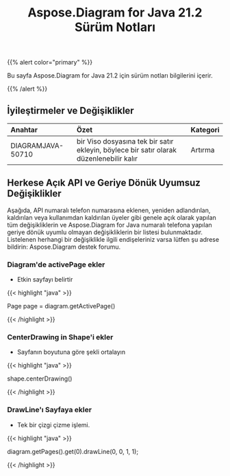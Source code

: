 ﻿---
title: Aspose.Diagram for Java 21.2 Sürüm Notları
type: docs
weight: 11
url: /tr/java/aspose-diagram-for-java-21-2-release-notes/
---
{{% alert color="primary" %}}

Bu sayfa Aspose.Diagram for Java 21.2 için sürüm notları bilgilerini içerir.

{{% /alert %}}
## **İyileştirmeler ve Değişiklikler**  ##

|**Anahtar**|**Özet**|**Kategori**|
|:- |:- |:- |
|DIAGRAMJAVA-50710|bir Viso dosyasına tek bir satır ekleyin, böylece bir satır olarak düzenlenebilir kalır|Artırma|
## **Herkese Açık API ve Geriye Dönük Uyumsuz Değişiklikler**
Aşağıda, API numaralı telefon numarasına eklenen, yeniden adlandırılan, kaldırılan veya kullanımdan kaldırılan üyeler gibi genele açık olarak yapılan tüm değişikliklerin ve Aspose.Diagram for Java numaralı telefona yapılan geriye dönük uyumlu olmayan değişikliklerin bir listesi bulunmaktadır. Listelenen herhangi bir değişiklikle ilgili endişeleriniz varsa lütfen şu adrese bildirin: Aspose.Diagram destek forumu.
### **Diagram'de activePage ekler**
- Etkin sayfayı belirtir

{{< highlight "java" >}}

 Page page = diagram.getActivePage()

{{< /highlight >}}
### **CenterDrawing in Shape'i ekler**
- Sayfanın boyutuna göre şekli ortalayın

{{< highlight "java" >}}

 shape.centerDrawing()

{{< /highlight >}}
### **DrawLine'ı Sayfaya ekler**
- Tek bir çizgi çizme işlemi.

{{< highlight "java" >}}

  diagram.getPages().get(0).drawLine(0, 0, 1, 1);

{{< /highlight >}}